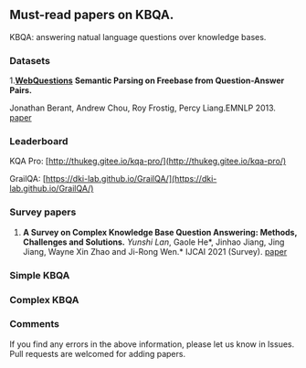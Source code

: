 ## Must-read papers on KBQA.
KBQA: answering natual language questions over knowledge bases.


### Datasets
1.**[WebQuestions](https://worksheets.codalab.org/worksheets/0xba659fe363cb46e7a505c5b6a774dc8a)**
**Semantic Parsing on Freebase from Question-Answer Pairs.**

Jonathan Berant, Andrew Chou, Roy Frostig, Percy Liang.EMNLP 2013. [paper](https://aclanthology.org/D13-1160.pdf)

### Leaderboard

KQA Pro: [http://thukeg.gitee.io/kqa-pro/](http://thukeg.gitee.io/kqa-pro/)

GrailQA: [https://dki-lab.github.io/GrailQA/](https://dki-lab.github.io/GrailQA/)


### Survey papers

1. **A Survey on Complex Knowledge Base Question Answering: Methods, Challenges and Solutions.**
*Yunshi Lan*, Gaole He*, Jinhao Jiang, Jing Jiang, Wayne Xin Zhao and Ji-Rong Wen.* IJCAI 2021 (Survey). [paper](https://arxiv.org/pdf/2105.11644.pdf)

### Simple KBQA



### Complex KBQA


### Comments
If you find any errors in the above information, please let us know in Issues. Pull requests are welcomed for adding papers.

